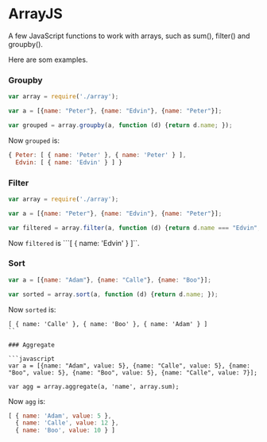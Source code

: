 # ArrayJS

A few JavaScript functions to work with arrays, such as sum(), filter() and groupby().


Here are som examples.

### Groupby

```javascript
var array = require('./array');

var a = [{name: "Peter"}, {name: "Edvin"}, {name: "Peter"}];

var grouped = array.groupby(a, function (d) {return d.name; });
```

Now ```grouped``` is:

```javascript
{ Peter: [ { name: 'Peter' }, { name: 'Peter' } ],
  Edvin: [ { name: 'Edvin' } ] }
```

### Filter

```javascript
var array = require('./array');

var a = [{name: "Peter"}, {name: "Edvin"}, {name: "Peter"}];

var filtered = array.filter(a, function (d) {return d.name === "Edvin"; });
```

Now ```filtered``` is ```[ { name: 'Edvin' } ]``.


### Sort

```javascript
var a = [{name: "Adam"}, {name: "Calle"}, {name: "Boo"}];

var sorted = array.sort(a, function (d) {return d.name; });
```

Now ```sorted``` is:
```
[ { name: 'Calle' }, { name: 'Boo' }, { name: 'Adam' } ]
``

### Aggregate

```javascript
var a = [{name: "Adam", value: 5}, {name: "Calle", value: 5}, {name: "Boo", value: 5}, {name: "Boo", value: 5}, {name: "Calle", value: 7}];

var agg = array.aggregate(a, 'name', array.sum);
```

Now ```agg``` is:

```javascript
[ { name: 'Adam', value: 5 },
  { name: 'Calle', value: 12 },
  { name: 'Boo', value: 10 } ]
```